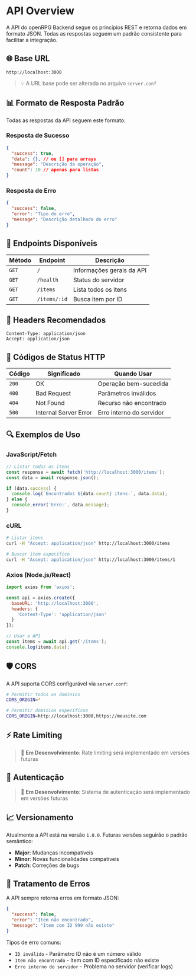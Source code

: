 # API Overview

A API do openRPG Backend segue os princípios REST e retorna dados em formato JSON. Todas as respostas seguem um padrão consistente para facilitar a integração.

## 🌐 Base URL

```
http://localhost:3000
```

> 💡 A URL base pode ser alterada no arquivo `server.conf`

## 📊 Formato de Resposta Padrão

Todas as respostas da API seguem este formato:

### Resposta de Sucesso
```json
{
  "success": true,
  "data": {}, // ou [] para arrays
  "message": "Descrição da operação",
  "count": 10 // apenas para listas
}
```

### Resposta de Erro
```json
{
  "success": false,
  "error": "Tipo do erro",
  "message": "Descrição detalhada do erro"
}
```

## 🔗 Endpoints Disponíveis

| Método | Endpoint | Descrição |
|--------|----------|-----------|
| `GET` | `/` | Informações gerais da API |
| `GET` | `/health` | Status do servidor |
| `GET` | `/items` | Lista todos os itens |
| `GET` | `/items/:id` | Busca item por ID |

## 📝 Headers Recomendados

```http
Content-Type: application/json
Accept: application/json
```

## 🚦 Códigos de Status HTTP

| Código | Significado | Quando Usar |
|--------|-------------|-------------|
| `200` | OK | Operação bem-sucedida |
| `400` | Bad Request | Parâmetros inválidos |
| `404` | Not Found | Recurso não encontrado |
| `500` | Internal Server Error | Erro interno do servidor |

## 🔍 Exemplos de Uso

### JavaScript/Fetch
```javascript
// Listar todos os itens
const response = await fetch('http://localhost:3000/items');
const data = await response.json();

if (data.success) {
  console.log(`Encontrados ${data.count} itens:`, data.data);
} else {
  console.error('Erro:', data.message);
}
```

### cURL
```bash
# Listar itens
curl -H "Accept: application/json" http://localhost:3000/items

# Buscar item específico
curl -H "Accept: application/json" http://localhost:3000/items/1
```

### Axios (Node.js/React)
```javascript
import axios from 'axios';

const api = axios.create({
  baseURL: 'http://localhost:3000',
  headers: {
    'Content-Type': 'application/json'
  }
});

// Usar a API
const items = await api.get('/items');
console.log(items.data);
```

## 🛡️ CORS

A API suporta CORS configurável via `server.conf`:

```bash
# Permitir todos os domínios
CORS_ORIGIN=*

# Permitir domínios específicos
CORS_ORIGIN=http://localhost:3000,https://meusite.com
```

## ⚡ Rate Limiting

> 🚧 **Em Desenvolvimento**: Rate limiting será implementado em versões futuras

## 🔐 Autenticação

> 🚧 **Em Desenvolvimento**: Sistema de autenticação será implementado em versões futuras

## 📈 Versionamento

Atualmente a API está na versão `1.0.0`. Futuras versões seguirão o padrão semântico:
- **Major**: Mudanças incompatíveis
- **Minor**: Novas funcionalidades compatíveis  
- **Patch**: Correções de bugs

## 🐛 Tratamento de Erros

A API sempre retorna erros em formato JSON:

```json
{
  "success": false,
  "error": "Item não encontrado",
  "message": "Item com ID 999 não existe"
}
```

Tipos de erro comuns:
- `ID inválido` - Parâmetro ID não é um número válido
- `Item não encontrado` - Item com ID especificado não existe
- `Erro interno do servidor` - Problema no servidor (verificar logs)

